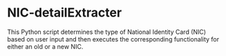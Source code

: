 # NIC-detailExtracter
This Python script determines the type of National Identity Card (NIC) based on user input and then executes the corresponding functionality for either an old or a new NIC.

